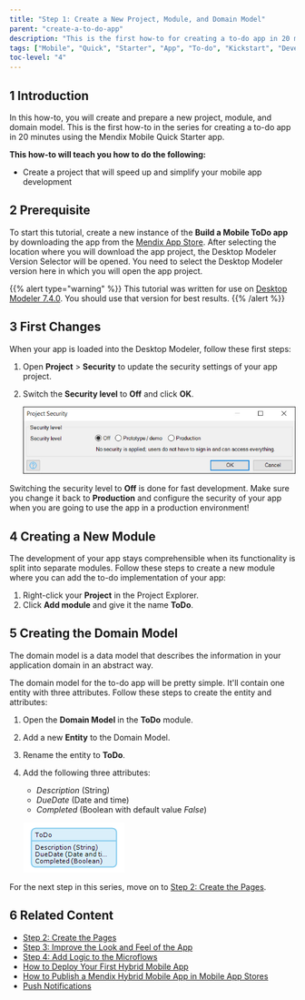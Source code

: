 ```yaml
---
title: "Step 1: Create a New Project, Module, and Domain Model"
parent: "create-a-to-do-app"
description: "This is the first how-to for creating a to-do app in 20 minutes using the Mendix Mobile Quick Starter app."
tags: ["Mobile", "Quick", "Starter", "App", "To-do", "Kickstart", "Development"]
toc-level: "4"
---
```


## 1 Introduction

In this how-to, you will create and prepare a new project, module, and domain model. This is the first how-to in the series for creating a to-do app in 20 minutes using the Mendix Mobile Quick Starter app.

**This how-to will teach you how to do the following:**

* Create a project that will speed up and simplify your mobile app development

## 2 Prerequisite

To start this tutorial, create a new instance of the **Build a Mobile ToDo app** by downloading the app from the [Mendix App Store](https://appstore.home.mendix.com/link/app/70763/). After selecting the location where you will download the app project, the Desktop Modeler Version Selector will be opened. You need to select the Desktop Modeler version here in which you will open the app project.

{{% alert type="warning" %}}
This tutorial was written for use on [Desktop Modeler 7.4.0](https://appstore.home.mendix.com/link/modeler/7.4.0). You should use that version for best results.
{{% /alert %}}

## 3 First Changes

When your app is loaded into the Desktop Modeler, follow these first steps:

1. Open **Project** > **Security** to update the security settings of your app project.
2.  Switch the **Security level** to **Off** and click **OK**.

    ![](attachments/create-a-to-do-app/todo-01.jpg)

Switching the security level to **Off** is done for fast development. Make sure you change it back to **Production** and configure the security of your app when you are going to use the app in a production environment!

## 4 Creating a New Module

The development of your app stays comprehensible when its functionality is split into separate modules.
Follow these steps to create a new module where you can add the to-do implementation of your app:

1. Right-click your **Project** in the Project Explorer.
2. Click **Add module** and give it the name **ToDo**.

## 5 Creating the Domain Model

The domain model is a data model that describes the information in your application domain in an abstract way.

The domain model for the to-do app will be pretty simple. It'll contain one entity with three attributes. Follow these steps to create the entity and attributes:

1. Open the **Domain Model** in the **ToDo** module.
2. Add a new **Entity** to the Domain Model.
2. Rename the entity to **ToDo**.
3.  Add the following three attributes:
    * *Description* (String)
    * *DueDate* (Date and time)
    * *Completed* (Boolean with default value *False*)

    ![](attachments/create-a-to-do-app/todo-02.jpg)

For the next step in this series, move on to [Step 2: Create the Pages](create-a-to-do-app-2).

## 6 Related Content

* [Step 2: Create the Pages](create-a-to-do-app-2)
* [Step 3: Improve the Look and Feel of the App](create-a-to-do-app-3)
* [Step 4: Add Logic to the Microflows](create-a-to-do-app-4)
* [How to Deploy Your First Hybrid Mobile App](../mobile/deploy-your-first-hybrid-mobile-app)
* [How to Publish a Mendix Hybrid Mobile App in Mobile App Stores](../mobile/publishing-a-mendix-hybrid-mobile-app-in-mobile-app-stores)
* [Push Notifications](../mobile/push-notifications)
